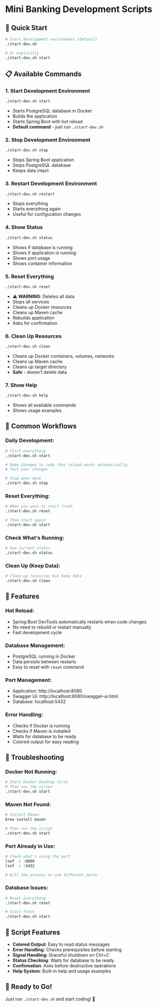 # Mini Banking Development Scripts

## 🚀 **Quick Start**

```bash
# Start development environment (default)
./start-dev.sh

# Or explicitly
./start-dev.sh start
```

## 📋 **Available Commands**

### **1. Start Development Environment**

```bash
./start-dev.sh start
```

- Starts PostgreSQL database in Docker
- Builds the application
- Starts Spring Boot with hot reload
- **Default command** - just run `./start-dev.sh`

### **2. Stop Development Environment**

```bash
./start-dev.sh stop
```

- Stops Spring Boot application
- Stops PostgreSQL database
- Keeps data intact

### **3. Restart Development Environment**

```bash
./start-dev.sh restart
```

- Stops everything
- Starts everything again
- Useful for configuration changes

### **4. Show Status**

```bash
./start-dev.sh status
```

- Shows if database is running
- Shows if application is running
- Shows port usage
- Shows container information

### **5. Reset Everything**

```bash
./start-dev.sh reset
```

- ⚠️ **WARNING**: Deletes all data
- Stops all services
- Cleans up Docker resources
- Cleans up Maven cache
- Rebuilds application
- Asks for confirmation

### **6. Clean Up Resources**

```bash
./start-dev.sh clean
```

- Cleans up Docker containers, volumes, networks
- Cleans up Maven cache
- Cleans up target directory
- **Safe** - doesn't delete data

### **7. Show Help**

```bash
./start-dev.sh help
```

- Shows all available commands
- Shows usage examples

## 🎯 **Common Workflows**

### **Daily Development:**

```bash
# Start everything
./start-dev.sh start

# Make changes to code (hot reload works automatically)
# Test your changes

# Stop when done
./start-dev.sh stop
```

### **Reset Everything:**

```bash
# When you want to start fresh
./start-dev.sh reset

# Then start again
./start-dev.sh start
```

### **Check What's Running:**

```bash
# See current status
./start-dev.sh status
```

### **Clean Up (Keep Data):**

```bash
# Clean up resources but keep data
./start-dev.sh clean
```

## 🔧 **Features**

### **Hot Reload:**

- Spring Boot DevTools automatically restarts when code changes
- No need to rebuild or restart manually
- Fast development cycle

### **Database Management:**

- PostgreSQL running in Docker
- Data persists between restarts
- Easy to reset with `reset` command

### **Port Management:**

- Application: http://localhost:8080
- Swagger UI: http://localhost:8080/swagger-ui.html
- Database: localhost:5432

### **Error Handling:**

- Checks if Docker is running
- Checks if Maven is installed
- Waits for database to be ready
- Colored output for easy reading

## 🚨 **Troubleshooting**

### **Docker Not Running:**

```bash
# Start Docker Desktop first
# Then run the script
./start-dev.sh start
```

### **Maven Not Found:**

```bash
# Install Maven
brew install maven

# Then run the script
./start-dev.sh start
```

### **Port Already in Use:**

```bash
# Check what's using the port
lsof -i :8080
lsof -i :5432

# Kill the process or use different ports
```

### **Database Issues:**

```bash
# Reset everything
./start-dev.sh reset

# Start fresh
./start-dev.sh start
```

## 📝 **Script Features**

- **Colored Output**: Easy to read status messages
- **Error Handling**: Checks prerequisites before starting
- **Signal Handling**: Graceful shutdown on Ctrl+C
- **Status Checking**: Waits for database to be ready
- **Confirmation**: Asks before destructive operations
- **Help System**: Built-in help and usage examples

## 🎉 **Ready to Go!**

Just run `./start-dev.sh` and start coding! 🚀
